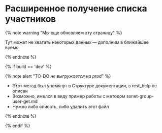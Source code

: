 # Расширенное получение списка участников

{% note warning "Мы еще обновляем эту страницу" %}

Тут может не хватать некоторых данных — дополним в ближайшее время

{% endnote %}

{% if build == 'dev' %}

{% note alert "TO-DO _не выгружается на prod_" %}

- Этот метод был упомянут в Структуре документации, в rest_help не описан
- Возможно, имелся в виду пример работы с методом sonet-group-user-get.md
- Нужно либо описать, либо удалить этот файл

{% endnote %}

{% endif %}